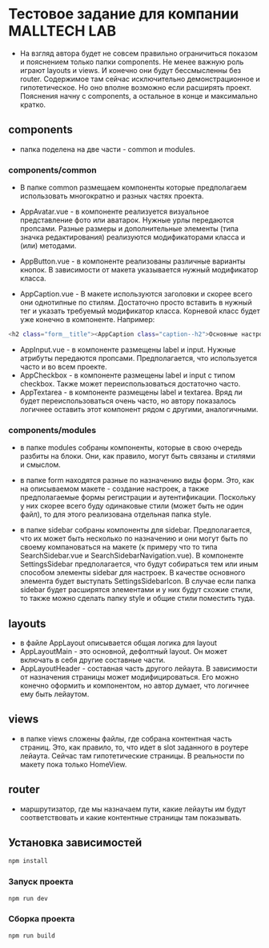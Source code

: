 # Тестовое задание для компании MALLTECH LAB

* На взгляд автора будет не совсем правильно ограничиться показом и пояснением только папки components. Не менее важную роль играют layouts и views. И конечно они будут беcсмысленны без router. Содержимое там сейчас исключительно демонстрационное и гипотетическое. Но оно вполне возможно если расширять проект. Пояснения начну c components, а остальное в конце и максимально кратко.

## components

* папка поделена на две части - common и modules. 

### components/common

* В папке common размещаем компоненты которые предполагаем использовать многократно и разных частях проекта. 

* AppAvatar.vue - в компоненте реализуется визуальное представление фото или аватарок. Нужные урлы передаются пропсами. Разные размеры и дополнительные элементы (типа значка редактирования) реализуются модификаторами класса и (или) методами.
* AppButton.vue - в компоненте реализованы различные варианты кнопок. В зависимости от макета указывается нужный модификатор класса.
* AppCaption.vue - В макете используются заголовки и скорее всего они однотипные по стилям. Достаточно просто вставить в нужный тег и указать требуемый модификатор класса. Корневой класс будет уже конечно в компоненте. Например: 

```sh
<h2 class="form__title"><AppCaption class="caption--h2">Основные настройки</AppCaption></h2>
```
* AppInput.vue - в компоненте размещены label и input. Нужные атрибуты передаются пропсами. Предполагается, что используется часто и во всем проекте.
* AppCheckbox - в компоненте размещены label и input с типом checkbox. Также может переиспользоваться достаточно часто.
* AppTextarea - в компоненте размещены label и textarea. Вряд ли будет переиспользоваться очень часто, но автору показалось логичнее оставить этот компонент рядом с другими, аналогичными.

### components/modules

* в папке modules собраны компоненты, которые в свою очередь разбиты на блоки. Они, как правило, могут быть связаны и стилями и смыслом.

* в папке form находятся разные по назначению виды форм. Это, как на описываемом макете - создание настроек, а также предполагаемые формы регистрации и аутентификации. Поскольку у них скорее всего буду одинаковые стили (может быть не один файл), то для этого реализована отдельная папка style.
* в папке sidebar собраны компоненты для sidebar. Предполагается, что их может быть несколько по назначению и они могут быть по своему компановаться на макете (к примеру что то типа SearchSidebar.vue и SearchSidebarNavigation.vue). В компоненте SettingsSidebar предполагается, что будут собираться тем или иным способом элементы sidebar для настроек. В качестве основного элемента будет выступать SettingsSidebarIcon. В случае если папка sidebar будет расширятся элементами и у них будут схожие стили, то также можно сделать папку style и общие стили поместить туда.

## layouts 

* в файле AppLayout описывается общая логика для layout
* AppLayoutMain - это основной, дефолтный layout. Он может включать в себя другие составные части.
* AppLayoutHeader - составная часть другого лейаута. В зависимости от назначения страницы может модифицироваться. Его можно конечно оформить и компонентом, но автор думает, что логичнее ему быть лейаутом.

## views

* в папке views сложены файлы, где собрана контентная часть страниц. Это, как правило, то, что идет в slot заданного в роутере лейаута. 
Сейчас там гипотетические страницы. В реальности по макету пока только HomeView. 

## router

* маршрутизатор, где мы назначаем пути, какие лейауты им будут соответствовать и какие контентные страницы там показывать. 

## Установка зависимостей

```sh
npm install
```
### Запуск проекта

```sh
npm run dev
```

### Сборка проекта

```sh
npm run build
```

